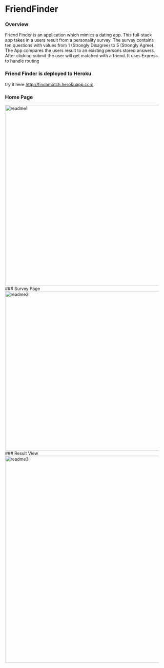 # FriendFinder

### Overview

Friend Finder is an application which mimics a dating app. This full-stack app takes in a users result from a personality survey. The survey contains ten questions with values from 1 (Strongly Disagree) to 5 (Strongly Agree). The App compares the users result to an existing persons stored answers. After clicking submit the user will get matched with a friend. It uses Express to handle routing

### Friend Finder is deployed to Heroku
try it here http://findamatch.herokuapp.com.

### Home Page
<img width="591" alt="readme1" src="https://user-images.githubusercontent.com/39322545/46701716-45df9f80-cbe6-11e8-8220-ee9c86bb4ffa.png">
### Survey Page
<img width="521" alt="readme2" src="https://user-images.githubusercontent.com/39322545/46701717-45df9f80-cbe6-11e8-8ee2-380126a21085.png">
### Result View
<img width="676" alt="readme3" src="https://user-images.githubusercontent.com/39322545/46701719-46783600-cbe6-11e8-98b5-bbad46b3edc2.png">

